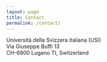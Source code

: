 ```yaml
---
layout: page
title: Contact
permalink: /contact/
---
```


Università della Svizzera italiana (USI) <br>
Via Giuseppe Buffi 13 <br>
CH-6900 Lugano TI, Switzerland <br>
